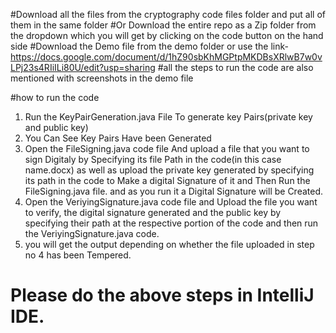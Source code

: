 #Download all the files from the cryptography code files folder and put all of them in the same folder
#Or Download the entire repo as a Zip folder from the dropdown which you will get by clicking on the code button on the hand side
#Download the Demo file from the demo folder or use the link- https://docs.google.com/document/d/1hZ90sbKhMGPtpMKDBsXRlwB7w0vLPj23s4RIiILi80U/edit?usp=sharing
#all the steps to run the code are also mentioned with screenshots in the demo file

#how to run the code
1. Run the KeyPairGeneration.java File To generate key Pairs(private key and public key)
2. You Can See Key Pairs Have been Generated
3. Open the FileSigning.java code file And upload a file that you want to sign Digitaly by Specifying its file Path in the code(in this case name.docx) as well as upload the private key generated by specifying its path in the code to Make a digital Signature of it and Then Run the FileSigning.java file. and as you run it a Digital Signature will be Created.
4. Open the VeriyingSignature.java code file and Upload the file you want to verify, the digital signature generated and the public key by specifying their path at the respective portion of the code and then run the VeriyingSignature.java code.
5. you will get the output depending on whether the file uploaded in step no 4 has been Tempered.


# Please do the above steps in IntelliJ IDE.
